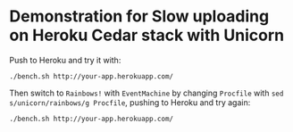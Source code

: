 
# Demonstration for Slow uploading on Heroku Cedar stack with Unicorn

Push to Heroku and try it with:

    ./bench.sh http://your-app.herokuapp.com/

Then switch to `Rainbows!` with `EventMachine` by changing `Procfile` with
`sed s/unicorn/rainbows/g Procfile`, pushing to Heroku and try again:

    ./bench.sh http://your-app.herokuapp.com/

